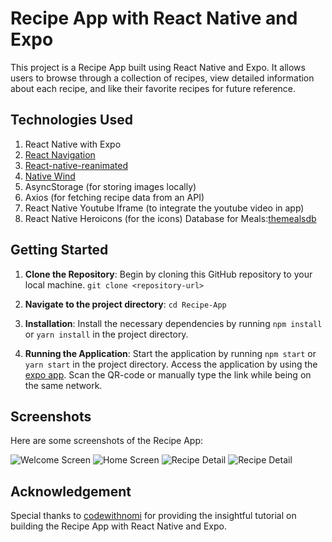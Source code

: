 # Recipe App with React Native and Expo

This project is a Recipe App built using React Native and Expo. It allows users to browse through a collection of recipes, view detailed information about each recipe, and like their favorite recipes for future reference.

## Technologies Used

1. React Native with Expo
2. [React Navigation](https://reactnavigation.org/)
3. [React-native-reanimated](https://docs.swmansion.com/react-native-reanimated/)
4. [Native Wind](https://www.nativewind.dev/)
5. AsyncStorage (for storing images locally)
6. Axios (for fetching recipe data from an API)
7. React Native Youtube Iframe (to integrate the youtube video in app)
8. React Native Heroicons (for the icons)
   Database for Meals:[themealsdb](https://www.themealdb.com/)

## Getting Started

1. **Clone the Repository**: Begin by cloning this GitHub repository to your local machine. `git clone <repository-url>`

2. **Navigate to the project directory**: `cd Recipe-App`

3. **Installation**: Install the necessary dependencies by running `npm install` or `yarn install` in the project directory.

4. **Running the Application**: Start the application by running `npm start` or `yarn start` in the project directory. Access the application by using the [expo app](https://play.google.com/store/apps/details?id=host.exp.exponent&hl=en_US&gl=US).
   Scan the QR-code or manually type the link while being on the same network.

## Screenshots

Here are some screenshots of the Recipe App:

![Welcome Screen](ScreenShots/Welcome_Screen.jpg)
![Home Screen](ScreenShots/Home_Screen.jpg)
![Recipe Detail](ScreenShots/Recipe_Detail_Screen1.jpg)
![Recipe Detail](ScreenShots/Recipe_Detail_Screen2.jpg)

## Acknowledgement

Special thanks to [codewithnomi](https://www.youtube.com/channel/UC9Z1XWw1kmnvOOFsj6Bzy2g) for providing the insightful tutorial on building the Recipe App with React Native and Expo.
